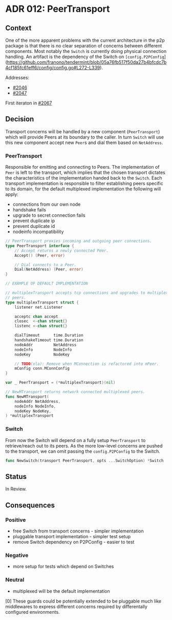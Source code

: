 # ADR 012: PeerTransport

## Context

One of the more apparent problems with the current architecture in the p2p
package is that there is no clear separation of concerns between different
components. Most notably the `Switch` is currently doing physical connection
handling. An artifact is the dependency of the Switch on
`[config.P2PConfig`](https://github.com/franono/tendermint/blob/05a76fb517f50da27b4bfcdc7b4cf185fc61eff6/config/config.go#L272-L339).

Addresses:

- [#2046](https://github.com/franono/tendermint/issues/2046)
- [#2047](https://github.com/franono/tendermint/issues/2047)

First iteraton in [#2067](https://github.com/franono/tendermint/issues/2067)

## Decision

Transport concerns will be handled by a new component (`PeerTransport`) which
will provide Peers at its boundary to the caller. In turn `Switch` will use
this new component accept new `Peer`s and dial them based on `NetAddress`.

### PeerTransport

Responsible for emitting and connecting to Peers. The implementation of `Peer`
is left to the transport, which implies that the chosen transport dictates the
characteristics of the implementation handed back to the `Switch`. Each
transport implementation is responsible to filter establishing peers specific
to its domain, for the default multiplexed implementation the following will
apply:

- connections from our own node
- handshake fails
- upgrade to secret connection fails
- prevent duplicate ip
- prevent duplicate id
- nodeinfo incompatibility

```go
// PeerTransport proxies incoming and outgoing peer connections.
type PeerTransport interface {
	// Accept returns a newly connected Peer.
	Accept() (Peer, error)

	// Dial connects to a Peer.
	Dial(NetAddress) (Peer, error)
}

// EXAMPLE OF DEFAULT IMPLEMENTATION

// multiplexTransport accepts tcp connections and upgrades to multiplexted
// peers.
type multiplexTransport struct {
	listener net.Listener

	acceptc chan accept
	closec  <-chan struct{}
	listenc <-chan struct{}

	dialTimeout      time.Duration
	handshakeTimeout time.Duration
	nodeAddr         NetAddress
	nodeInfo         NodeInfo
	nodeKey          NodeKey

	// TODO(xla): Remove when MConnection is refactored into mPeer.
	mConfig conn.MConnConfig
}

var _ PeerTransport = (*multiplexTransport)(nil)

// NewMTransport returns network connected multiplexed peers.
func NewMTransport(
	nodeAddr NetAddress,
	nodeInfo NodeInfo,
	nodeKey NodeKey,
) *multiplexTransport
```

### Switch

From now the Switch will depend on a fully setup `PeerTransport` to
retrieve/reach out to its peers. As the more low-level concerns are pushed to
the transport, we can omit passing the `config.P2PConfig` to the Switch.

```go
func NewSwitch(transport PeerTransport, opts ...SwitchOption) *Switch
```

## Status

In Review.

## Consequences

### Positive

- free Switch from transport concerns - simpler implementation
- pluggable transport implementation - simpler test setup
- remove Switch dependency on P2PConfig - easier to test

### Negative

- more setup for tests which depend on Switches

### Neutral

- multiplexed will be the default implementation

[0] These guards could be potentially extended to be pluggable much like
middlewares to express different concerns required by differentally configured
environments.

